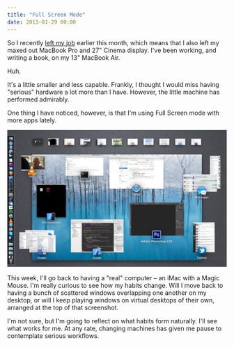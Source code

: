 ```yaml
---
title: "Full Screen Mode"
date: 2013-01-29 00:00
---
```


<p>So I recently <a href="http://ashfurrow.com/blog/moving-on">left my job</a> earlier this month, which means that I also left my maxed out MacBook Pro and 27" Cinema display. I've been working, and writing a book, on my 13" MacBook Air.</p>

<p>Huh.</p>

<p>It's a little smaller and less capable. Frankly, I thought I would miss having "serious" hardware a lot more than I have. However, the little machine has performed admirably. </p>

<p>One thing I have noticed, however, is that I'm using Full Screen mode with more apps lately. </p>

<img src="/img/import/blog/full-screen-mode/5F540569E6814294B01FA6EC2BBBCC80.png" class="img-responsive" />

<p>This week, I'll go back to having a "real" computer – an iMac with a Magic Mouse. I'm really curious to see how my habits change. Will I move back to having a bunch of scattered windows overlapping one another on my desktop, or will I keep playing windows on virtual desktops of their own, arranged at the top of that screenshot. </p>

<p>I'm not sure, but I'm going to reflect on what habits form naturally. I'll see what works for me. At any rate, changing machines has given me pause to contemplate serious workflows.</p>

<!-- more -->

